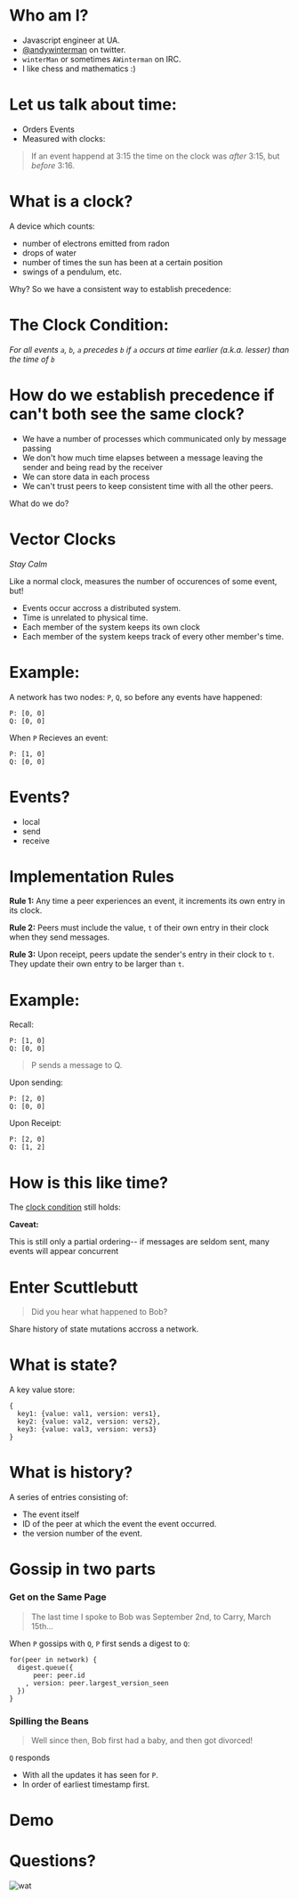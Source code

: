# Who am I?

- Javascript engineer at UA.
- [\@andywinterman](https://twitter.com/andywinterman) on twitter.
- `winterMan` or sometimes `AWinterman` on IRC.
- I like chess and mathematics :)

# Let us talk about time: #

- Orders Events
- Measured with clocks:

> If an event happend at 3:15 the time on the clock was *after* 3:15, but *before* 3:16.

# What is a clock? #

A device which counts: 

- number of electrons emitted from radon
- drops of water
- number of times the sun has been at a certain position
- swings of a pendulum, etc.

Why? So we have a consistent way to establish precedence:

# The Clock Condition: #

*For all events `a`, `b`, `a` precedes `b` if `a` occurs at time earlier
(a.k.a. lesser) than the time of `b`*

# How do we establish precedence if can't both see the same clock? #

- We have a number of processes which communicated only by message passing
- We don't how much time elapses between a message leaving the sender and being
  read by the receiver
- We can store data in each process
- We can't trust peers to keep consistent time with all the other peers.

What do we do?

# Vector Clocks #

*Stay Calm*

Like a normal clock, measures the number of occurences of some event, but!

- Events occur accross a distributed system. 
- Time is unrelated to physical time.
- Each member of the system keeps its own clock 
- Each member of the system keeps track of every other member's time.

# Example: #
A network has two nodes: `P`, `Q`, so before any events have happened:

```
P: [0, 0]
Q: [0, 0]
```

When `P` Recieves an event:

```
P: [1, 0]
Q: [0, 0]
```

# Events? #

- local
- send
- receive


# Implementation Rules #

**Rule 1:** Any time a peer experiences an event, it increments its own entry
in its clock.

**Rule 2:** Peers must include the value, `t` of their own entry in their clock
when they send messages. 

**Rule 3:** Upon receipt, peers update the sender's entry in their clock to
`t`. They update their own entry to be larger than `t`.

# Example: #

Recall:

```
P: [1, 0]
Q: [0, 0]
```

> P sends a message to Q.

Upon sending:

```
P: [2, 0]
Q: [0, 0]
```

Upon Receipt:

```
P: [2, 0]
Q: [1, 2]
```

# How is this like time?

The [clock condition](#the-clock-condition) still holds:

**Caveat:**

This is still only a partial ordering-- if messages are seldom sent, many
events will appear concurrent

# Enter Scuttlebutt

> Did you hear what happened to Bob?

Share history of state mutations accross a network.

# What is state?

A key value store:

```
{
  key1: {value: val1, version: vers1},
  key2: {value: val2, version: vers2},
  key3: {value: val3, version: vers3}
}
```

# What is history?

A series of entries consisting of:

- The event itself
- ID of the peer at which the event the event occurred.
- the version number of the event.

# Gossip in two parts #

### Get on the Same Page ###

> The last time I spoke to Bob was September 2nd, to Carry, March 15th...

When `P` gossips with `Q`, `P` first sends a digest to `Q`:

```
for(peer in network) {
  digest.queue({
      peer: peer.id
    , version: peer.largest_version_seen
  })
}
```

### Spilling the Beans ##

> Well since then, Bob first had a baby, and then got divorced!

`Q` responds 
  - With all the updates it has seen for `P`.
  - In order of earliest timestamp first.

# Demo #

# Questions? #

![](http://s.mlkshk.com/r/6NJJ.gif "wat")
